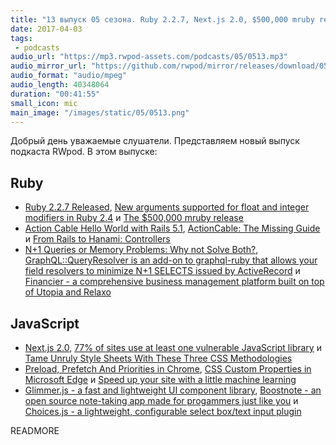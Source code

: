 ```yaml
---
title: "13 выпуск 05 сезона. Ruby 2.2.7, Next.js 2.0, $500,000 mruby release, Preload, Prefetch And Priorities, Glimmer.js, Boostnote и прочее"
date: 2017-04-03
tags:
 - podcasts
audio_url: "https://mp3.rwpod-assets.com/podcasts/05/0513.mp3"
audio_mirror_url: "https://github.com/rwpod/mirror/releases/download/05.13/0513.mp3"
audio_format: "audio/mpeg"
audio_length: 40348064
duration: "00:41:55"
small_icon: mic
main_image: "/images/static/05/0513.png"
---
```


Добрый день уважаемые слушатели. Представляем новый выпуск подкаста RWpod. В этом выпуске:

## Ruby

 - [Ruby 2.2.7 Released](https://www.ruby-lang.org/en/news/2017/03/28/ruby-2-2-7-released/), [New arguments supported for float and integer modifiers in Ruby 2.4](http://blog.bigbinary.com/2017/03/28/new-ndigits-arguments-supported-for-float-modifiers-in-ruby-2-4.html) и [The $500,000 mruby release](https://mruby.sh/201703270126.html)
 - [Action Cable Hello World with Rails 5.1](https://medium.com/@wintermeyer/action-cable-hello-world-with-rails-5-1-efc475b0208b), [ActionCable: The Missing Guide](https://blog.codeship.com/actioncable-the-missing-guide/) и [From Rails to Hanami: Controllers](https://blog.codeminer42.com/from-rails-to-hanami-controllers-ad7ef6d09dd0)
 - [N+1 Queries or Memory Problems: Why not Solve Both?](https://blog.heroku.com/solving-n-plus-one-queries), [GraphQL::QueryResolver is an add-on to graphql-ruby that allows your field resolvers to minimize N+1 SELECTS issued by ActiveRecord](https://github.com/nettofarah/graphql-query-resolver) и [Financier - a comprehensive business management platform built on top of Utopia and Relaxo](https://github.com/ioquatix/financier)

## JavaScript

 - [Next.js 2.0](https://zeit.co/blog/next2), [77% of sites use at least one vulnerable JavaScript library](https://snyk.io/blog/77-percent-of-sites-use-vulnerable-js-libraries/) и [Tame Unruly Style Sheets With These Three CSS Methodologies](https://www.sitepoint.com/tame-unruly-style-sheets-three-css-architecture-methodologies/)
 - [Preload, Prefetch And Priorities in Chrome](https://medium.com/reloading/preload-prefetch-and-priorities-in-chrome-776165961bbf), [CSS Custom Properties in Microsoft Edge](https://blogs.windows.com/msedgedev/2017/03/24/css-custom-properties/) и [Speed up your site with a little machine learning](https://hackernoon.com/speed-up-your-site-with-a-little-machine-learning-fa9eb7c86dbb)
 - [Glimmer.js  - a fast and lightweight UI component library](https://glimmerjs.com/), [Boostnote - an open source note-taking app made for progammers just like you](https://boostnote.io/) и [Choices.js - a lightweight, configurable select box/text input plugin](https://joshuajohnson.co.uk/Choices/)

READMORE
